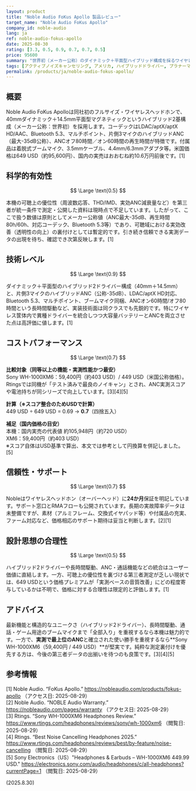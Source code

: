 ```yaml
---
layout: product
title: "Noble Audio FoKus Apollo 製品レビュー"
target_name: "Noble Audio FoKus Apollo"
company_id: noble-audio
lang: ja
ref: noble-audio-fokus-apollo
date: 2025-08-30
rating: [3.3, 0.5, 0.9, 0.7, 0.7, 0.5]
price: 95600
summary: "世界初（メーカー公称）のダイナミック＋平面型ハイブリッド構成を採るワイヤレス密閉型ヘッドホン。80時間（ANCオフ）/60時間（ANCオン）のスタミナ、-35dB（メーカー公称）のハイブリッドANC、LDAC/aptX HD対応など仕様は最上位級。一方で第三者による周波数応答・歪率・ANC実効値などの公開測定は乏しく、可聴上の優位性は未検証です。コストパフォーマンスは、より安価で実測性能が確認できるSony WH-1000XM6（59,400円、449 USD）と比較して0.7という評価です。"
tags: [アクティブノイズキャンセリング, アメリカ, ハイブリッドドライバー, プラナーマグネティック, プレミアム, ワイヤレス]
permalink: /products/ja/noble-audio-fokus-apollo/
---
```

## 概要

Noble Audio FoKus Apolloは同社初のフルサイズ・ワイヤレスヘッドホンで、40mmダイナミック＋14.5mm平面型マグネティックというハイブリッド2基構成（メーカー公称：世界初）を採用します。コーデックはLDAC/aptX/aptX HD/AAC、Bluetooth 5.3、マルチポイント、片側3マイクのハイブリッドANC（最大-35dB公称）、ANCオフ80時間／オン60時間の再生時間が特徴です。付属品は着脱式ブームマイク、3.5mmケーブル、4.4mm/6.3mmアダプタ等。米国価格は649 USD（約95,600円）、国内の実売はおおむね約10.6万円前後です。[1]

## 科学的有効性

$$ \Large \text{0.5} $$

本機の可聴上の優位性（周波数応答、THD/IMD、実効ANC減衰量など）を第三者が統一条件で測定・公開した資料は現時点で不足しています。したがって、ここで扱う数値は原則としてメーカー公称値（ANC最大-35dB、再生時間80h/60h、対応コーデック、Bluetooth 5.3等）であり、可聴域における実効改善（透明性の向上）の裏付けとしては暫定的です。引き続き信頼できる実測データの出現を待ち、確認でき次第反映します。[1]

## 技術レベル

$$ \Large \text{0.9} $$

ダイナミック＋平面型のハイブリッド2ドライバー構成（40mm＋14.5mm）と、片側3マイクのハイブリッドANC（公称-35dB）、LDAC/aptX HD対応、Bluetooth 5.3、マルチポイント、ブームマイク同梱、ANCオン60時間/オフ80時間という長時間駆動など、実装技術面は同クラスでも先鋭的です。特にワイヤレス筐体内で異種ドライバーを統合しつつ大容量バッテリーとANCを両立させた点は高評価に値します。[1]

## コストパフォーマンス

$$ \Large \text{0.7} $$

**比較対象（同等以上の機能・実測性能かつ最安）**  
Sony WH-1000XM6：59,400円（約403 USD）/ 449 USD（米国公称価格）。Rtingsでは同機が「テスト済みで最良のノイキャン」とされ、ANC実測スコアや電池持ちが同シリーズで向上しています。[3][4][5]

**計算（※スコア整合のためUSDで計算）**  
449 USD ÷ 649 USD = 0.69 → **0.7**（四捨五入）

**補足（国内価格の目安）**  
本機：国内実売の代表値 約105,948円（約720 USD）  
XM6：59,400円（約403 USD）  
※スコア自体はUSD基準で算出、本文では参考として円換算を併記しました。[5]

## 信頼性・サポート

$$ \Large \text{0.7} $$

Nobleはワイヤレスヘッドホン（オーバーヘッド）に**24か月**保証を明記しています。サポート窓口とRMAフローも公開されています。長期の実故障率データは未整備ですが、素材（アルミフレーム、交換式イヤパッド等）や付属品の充実、ファーム対応など、価格相応のサポート期待は妥当と判断します。[2][1]

## 設計思想の合理性

$$ \Large \text{0.5} $$

ハイブリッド2ドライバーや長時間駆動、ANC・通話機能などの統合はユーザー価値に直結します。一方、可聴上の優位性を裏づける第三者測定が乏しい現状では、649 USDという価格プレミアムが「実測ベースの音質改善」にどの程度寄与しているかは不明で、価格に対する合理性は限定的と評価します。[1]

## アドバイス

最新機能と構造的なユニークさ（ハイブリッド2ドライバー）、長時間駆動、通話・ゲーム用途のブームマイクまで「全部入り」を重視するなら本機は魅力的です。一方で、**実測で最上位のANC**と確立された使い勝手を重視するなら**Sony WH-1000XM6（59,400円 / 449 USD）**が堅実です。純粋な測定裏付けを優先する方は、今後の第三者データの出揃いを待つのも良策です。[3][4][5]

## 参考情報

[1] Noble Audio. “FoKus Apollo.” https://nobleaudio.com/products/fokus-apollo （アクセス日: 2025-08-29）  
[2] Noble Audio. “NOBLE Audio Warranty.” https://nobleaudio.com/pages/warranty （アクセス日: 2025-08-29）  
[3] Rtings. “Sony WH-1000XM6 Headphones Review.” https://www.rtings.com/headphones/reviews/sony/wh-1000xm6 （閲覧日: 2025-08-29）  
[4] Rtings. “Best Noise Cancelling Headphones 2025.” https://www.rtings.com/headphones/reviews/best/by-feature/noise-cancelling （閲覧日: 2025-08-29）  
[5] Sony Electronics（US）"Headphones & Earbuds – WH-1000XM6 449.99 USD." https://electronics.sony.com/audio/headphones/c/all-headphones?currentPage=1 （閲覧日: 2025-08-29）

(2025.8.30)

